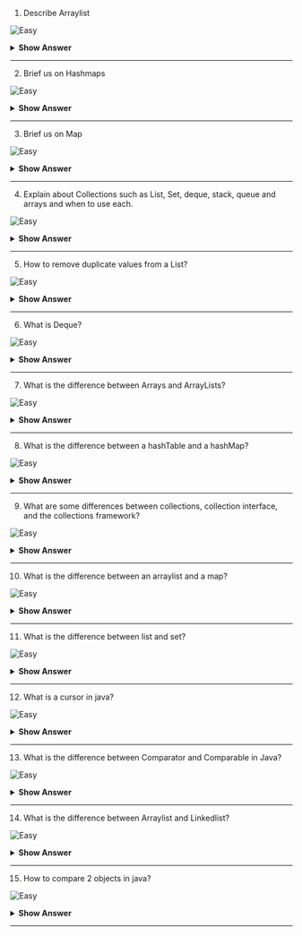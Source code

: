1. Describe Arraylist

![Easy](https://github.com/revaturelabs/interviewquestions/blob/dev/ComplexityTags/simple%20(2).svg)

<details>
  <summary> <b>Show Answer</b></summary>
  
<blockquote>
It Gets all the props of List Interface.
It isnt thread safe.
by defualt 10 memory locations once filled, it will regrow
by doing this -> previous_memory_size+ 50% of previous_memory_size.
it is Contiguous
 
</blockquote>
</details>

--- 

2. Brief us on Hashmaps

![Easy](https://github.com/revaturelabs/interviewquestions/blob/dev/ComplexityTags/simple%20(2).svg)

<details>
  <summary> <b>Show Answer</b></summary>
  
<blockquote>
Hashmap Gets all the props of Map.
In HashMap, one key can be null and any number of values can be null.
it doesnt maintain the order of insertion.
it is not thread safe.
 
</blockquote>
</details>

--- 

3. Brief us on Map

![Easy](https://github.com/revaturelabs/interviewquestions/blob/dev/ComplexityTags/simple%20(2).svg)

<details>
  <summary> <b>Show Answer</b></summary>
  
<blockquote>
Map is a part of Collections f/w but not under Collection interface.
Map comes with Key and Value pair where every Value is dependent on the Key.
Key is unique and value can be duplicated.
it is unindexed an unordered.
Map is implemented in HashMap,LinkeHashMap,TreeMap and Hashtable classes.
 
</blockquote>
</details>

--- 

4. Explain about Collections such as List, Set, deque, stack, queue and arrays and when to use each. 

![Easy](https://github.com/revaturelabs/interviewquestions/blob/dev/ComplexityTags/simple%20(2).svg)

<details>
  <summary> <b>Show Answer</b></summary>
  
<blockquote>
 
 
</blockquote>
</details>

--- 

5. How to remove duplicate values from a List?

![Easy](https://github.com/revaturelabs/interviewquestions/blob/dev/ComplexityTags/simple%20(2).svg)

<details>
  <summary> <b>Show Answer</b></summary>
  
<blockquote>
To remove duplicate elements from the arraylist, we have 
Add all elements from arraylist to set
Empty the arraylist using clear() method
Add all elements from set to arraylist
Here, we have used the LinkedHashSet to create a set. It is because it removes the duplicate elements and maintains insertion order.
 
</blockquote>
</details>

--- 

6. What is Deque?

![Easy](https://github.com/revaturelabs/interviewquestions/blob/dev/ComplexityTags/simple%20(2).svg)

<details>
  <summary> <b>Show Answer</b></summary>
  
<blockquote>
 Deque in Java is a subtype of the queue interface in java.util package. It supports a linear data structure that allows insertion and deletion of elements at both ends. It can be used both as a queue (FIFO policy) and as a stack (LIFO policy). Deque is an acronym for double-ended queue.
 
</blockquote>
</details>

--- 

7. What is the difference between Arrays and ArrayLists?

![Easy](https://github.com/revaturelabs/interviewquestions/blob/dev/ComplexityTags/simple%20(2).svg)

<details>
  <summary> <b>Show Answer</b></summary>
  
<blockquote>
Major difference between Array and ArrayList in Java is that Array is a fixed-length data structure while ArrayList is a variable-length Collection class. You  can not change the length of Array once created in Java but ArrayList re-size itself when gets full depending upon the capacity and load factor.
Another difference between Array and ArrayList in Java is that you can not use Generics along with Array, as Array instance knows about what kind of type it can hold and throws ArrayStoreException if you try to store type which is not convertible into the type of Array. ArrayList allows you to use Generics to ensure type safety.




 
</blockquote>
</details>

--- 

8. What is the difference between a hashTable and a hashMap?

![Easy](https://github.com/revaturelabs/interviewquestions/blob/dev/ComplexityTags/simple%20(2).svg)

<details>
  <summary> <b>Show Answer</b></summary>
  
<blockquote>
  Hashmap
Hashmap Gets all the props of Map.
Hashmap contains one key can be null and any number of values can be null.
It doesnt maintain the order of insertion.
It is not thread safe.
  
 Hash table
It implements Map.
It is generally known as no null Map or no null table i.e neither a key nor a value can be null over here.
It is thread safe.
It wont maintain the order of insertion.
 
</blockquote>
</details>

--- 

9. What are some differences between collections, collection interface, and the collections framework?

![Easy](https://github.com/revaturelabs/interviewquestions/blob/dev/ComplexityTags/simple%20(2).svg)

<details>
  <summary> <b>Show Answer</b></summary>
  
<blockquote>
 
 
</blockquote>
</details>

--- 

10. What is the difference between an arraylist and a map?

![Easy](https://github.com/revaturelabs/interviewquestions/blob/dev/ComplexityTags/simple%20(2).svg)

<details>
  <summary> <b>Show Answer</b></summary>
  
<blockquote>
Arraylist
Gets all the props of List Interface.
It isnt thread safe.
by defualt 10 memory locations once filled, it will regrow
by doing this -> previous_memory_size+ 50% of previous_memory_size.
Contiguous
Internally uses array
  
  Map
Map is a part of Collections f/w but not under Collection interface.
Map comes with Key and Value pair where every Value is dependent on the Key.
In mapKey is unique and value can be duplicated.
It is unindexed an unordered.
Map is implemented in HashMap,LinkeHashMap,TreeMap and Hashtable classes.

 
</blockquote>
</details>

--- 

11. What is the difference between list and set?

![Easy](https://github.com/revaturelabs/interviewquestions/blob/dev/ComplexityTags/simple%20(2).svg)

<details>
  <summary> <b>Show Answer</b></summary>
  
<blockquote>
List looks exactly like an Array but it is dynamic.
it maintains order of insertion.
it allows duplications.
it allows any number of null values.
List is implemented in ArrayList,Vector and LinkedList classes.
List is indexed i.e it has positions for all the values.
  set
 set is a collection which is unindexed(no positions for elements) and it wont allow dups.
Set internally uses hashing algorithm which generates the memory 
based on the input data, hence it wont allow dups.
internally it checks for duplications using equals & hashCode method.
 
</blockquote>
</details>

--- 

12. What is a cursor in java?

![Easy](https://github.com/revaturelabs/interviewquestions/blob/dev/ComplexityTags/simple%20(2).svg)

<details>
  <summary> <b>Show Answer</b></summary>
  
<blockquote>

A Cursor is a subclass of Object class and it can be defined as point or indicator on the screen. A Cursor is used to select the input from the system that the user operates with the mouse.
 
</blockquote>
</details>

--- 

13. What is the difference between Comparator and Comparable in Java?

![Easy](https://github.com/revaturelabs/interviewquestions/blob/dev/ComplexityTags/simple%20(2).svg)

<details>
  <summary> <b>Show Answer</b></summary>
  
<blockquote>
A comparable object is capable of comparing itself with another object. The class itself must implements the java.lang.Comparable interface to compare its instances.
Unlike Comparable, Comparator is external to the element type we are comparing. It’s a separate class. We create multiple separate classes (that implement Comparator) to compare by different members.
 
</blockquote>
</details>

--- 

14. What is the difference between Arraylist and Linkedlist? 

![Easy](https://github.com/revaturelabs/interviewquestions/blob/dev/ComplexityTags/simple%20(2).svg)

<details>
  <summary> <b>Show Answer</b></summary>
  
<blockquote>
Arraylist
It Gets all the props of List Interface.
It isnt thread safe.
It is by defualt 10 memory locations once filled, it will regrow
It is by doing this -> previous_memory_size+ 50% of previous_memory_size.
It is Contiguous
Internally uses array

Linkedlist 
LinkedList implements List,Queue and Dequeue.
It isnt thread safe class.
It allocates only one memory at a time when new element is coming in
It will create one more.
Memory is not contiguous.
Insertion and Deletion is much faster here then other classes.
LinkedList maintains a node like a struc
 
</blockquote>
</details>

--- 

15. How to compare 2 objects in java?

![Easy](https://github.com/revaturelabs/interviewquestions/blob/dev/ComplexityTags/simple%20(2).svg)

<details>
  <summary> <b>Show Answer</b></summary>
  
<blockquote>
Java Object class is the super class of all the Java classes. All Java classes implements the Object class by default.
The Java Object class provides the two important methods to compare two objects in Java,
Java equals() Method
Java hashCode() Method
 
</blockquote>
</details>

--- 
